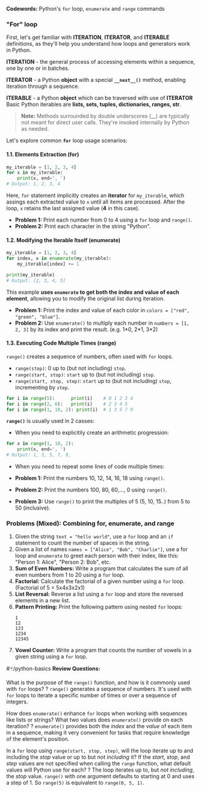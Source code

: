 **Codewords:** Python's  `for` loop, `enumerate` and `range` commands

### "For" loop
First, let's get familiar with **ITERATION**, **ITERATOR**, and **ITERABLE** definitions, as they'll help you understand how loops and generators work in Python. 

**ITERATION** - the general process of accessing elements within a sequence, one by one or in batches.

**ITERATOR** - a Python **object** with a special **`__next__()`** method, enabling iteration through a sequence.

**ITERABLE** - a Python **object** which can be traversed with use of **ITERATOR** Basic Python iterables are **lists, sets, tuples, dictionaries, ranges, str**.

> **Note:**  Methods surrounded by double underscores (\_\_) are typically not meant for direct user calls. They're invoked internally by Python as needed.

Let's explore common **`for`** loop usage scenarios:

#### 1.1. Elements Extraction (for)

```python
my_iterable = [1, 2, 3, 4]
for x in my_iterable:
	print(x, end=', ')
# Output: 1, 2, 3, 4 
```
Here, `for` statement implicitly creates an **iterator** for `my_iterable`, which assings each extracted value to `x` until all items are processed. After the loop, `x` retains the last assigned value (**4** in this case).

- **Problem 1:** Print each number from 0 to 4 using a `for` loop and `range()`.
- **Problem 2:** Print each character in the string "Python".

#### 1.2. Modifying the Iterable Itself (enumerate)

```python
my_iterable = [1, 2, 3, 4]
for index, x in enumerate(my_iterable):
	my_iterable[index] += 1

print(my_iterable)
# Output: [2, 3, 4, 5]
```
This example **uses `enumerate` to get both the index and value of each element**, allowing you to modify the original list during iteration.

- **Problem 1:** Print the index and value of each color in `colors = ["red", "green", "blue"]`.
- **Problem 2:** Use `enumerate()` to multiply each number in `numbers = [1, 2, 3]` by its index and print the result.  (e.g. 1\*0, 2\*1, 3\*2)

#### 1.3. Executing Code Multiple Times (range)
`range()` creates a sequence of numbers, often used with `for` loops.

* `range(stop)`: 0 up to (but not including) `stop`.
* `range(start, stop)`: `start` up to (but not including) `stop`.
* `range(start, stop, step)`:  `start` up to (but not including) `stop`, incrementing by `step`.
```python
for i in range(5):      print(i)    # 0 1 2 3 4
for i in range(2, 6):   print(i)    # 2 3 4 5
for i in range(1, 10, 2): print(i)  # 1 3 5 7 9
```

**`range()`** is usually used in 2 casses:
- When you need to explicitily create an arithmetic progression: 
```python
for x in range(1, 10, 2):
	print(x, end=', ') 
# Output: 1, 3, 5, 7, 9, 
```

- When you need to repeat some lines of code multiple times:


- **Problem 1:**  Print the numbers 10, 12, 14, 16, 18 using `range()`.
- **Problem 2:**  Print the numbers 100, 80, 60,..., 0 using `range()`.
- **Problem 3:** Use `range()` to print the multiples of 5 (5, 10, 15..) from 5 to 50 (inclusive).


### Problems (Mixed): Combining for, enumerate, and range

1. Given the string `text = "hello world"`, use a `for` loop and an `if` statement to count the number of spaces in the string.
2. Given a list of names `names = ["Alice", "Bob", "Charlie"]`, use a for loop and `enumerate` to greet each person with their index, like this:  "Person 1: Alice", "Person 2: Bob", etc.
3. **Sum of Even Numbers:**  Write a program that calculates the sum of all even numbers from 1 to 20 using a `for` loop.
4. **Factorial:**  Calculate the factorial of a given number using a `for` loop. (Factorial of 5 = 5x4x3x2x1)
5. **List Reversal:** Reverse a list using a `for` loop and store the reversed elements in a new list.
6. **Pattern Printing:** Print the following pattern using nested `for` loops:
   ```
   1
   12
   123
   1234
   12345
   ```
7. **Vowel Counter:** Write a program that counts the number of vowels in a given string using a `for` loop.


#🃏/python-basics
**Review Questions:**

What is the purpose of the `range()` function, and how is it commonly used with `for` loops?
?
`range()` generates a sequence of numbers. It's used with `for` loops to iterate a specific number of times or over a sequence of integers.


How does `enumerate()` enhance `for` loops when working with sequences like lists or strings? What two values does `enumerate()` provide on each iteration?
?
`enumerate()` provides both the *index* and the *value* of each item in a sequence, making it very convenient for tasks that require knowledge of the element's position.


In a `for` loop using `range(start, stop, step)`, will the loop iterate up to and including the *stop* value or up to but *not including* it?  If the *start*, *stop*, and *step* values are not specified when calling the `range` function, what default values will Python use for each?
?
The loop iterates up to, but *not including*, the *stop* value. `range()` with one argument defaults to starting at 0 and uses a step of 1. So `range(5)` is equivalent to `range(0, 5, 1)`.




